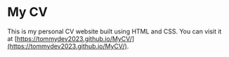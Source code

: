 # My CV

This is my personal CV website built using HTML and CSS. You can visit it at [https://tommydev2023.github.io/MyCV/](https://tommydev2023.github.io/MyCV/).
